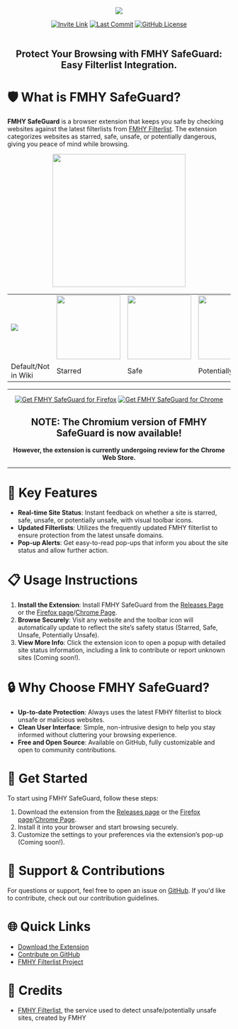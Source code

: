 <p align="center">
  <a href="https://github.com/kenhendricks00/FMHY-SafeGuard/releases"><img src="https://github.com/kenhendricks00/FMHY-SafeGuard/blob/main/assets/banner.png" /></a>
</p>
<div align="center">
  <a href="https://discord.com/invite/Stz6y6NgNg">
    <img src="https://img.shields.io/static/v1?label=Join&message=FMHY&color=c4b5fd" alt="Invite Link"></a>
  <a href="https://github.com/kenhendricks00/FMHY-SafeGuard/commits/main/">
    <img src="https://img.shields.io/github/last-commit/kenhendricks00/FMHY-SafeGuard?label=Last%20Commit&color=green" alt="Last Commit"></a>
  <a href="https://github.com/kenhendricks00/FMHY-SafeGuard/blob/main/LICENSE">
    <img src="https://img.shields.io/github/license/kenhendricks00/FMHY-SafeGuard" alt="GitHub License"></a>
</div>
<br>
<h2> <div align="center"><b> Protect Your Browsing with FMHY SafeGuard: Easy Filterlist Integration. </b></div> </h2>

# 🛡️ What is FMHY SafeGuard?

**FMHY SafeGuard** is a browser extension that keeps you safe by checking websites against the latest filterlists from [FMHY Filterlist](https://github.com/fmhy/FMHYFilterlist). The extension categorizes websites as starred, safe, unsafe, or potentially dangerous, giving you peace of mind while browsing.

<p align="center">
  <img src="https://github.com/kenhendricks00/FMHY-SafeGuard/blob/main/assets/header.png" style="width: 300px">
</p>

<div align="center">
  <table>
    <tr>
      <td><img src="https://github.com/kenhendricks00/FMHY-SafeGuard/blob/main/assets/icons/default.png"></td>
      <td><img src="https://github.com/kenhendricks00/FMHY-SafeGuard/blob/main/assets/icons/starred.png" style="width: 144px"></td>
      <td><img src="https://github.com/kenhendricks00/FMHY-SafeGuard/blob/main/assets/icons/safe.png" style="width: 144px"></td>
      <td><img src="https://github.com/kenhendricks00/FMHY-SafeGuard/blob/main/assets/icons/potentially_unsafe.png" style="width: 144px"></td>
      <td><img src="https://github.com/kenhendricks00/FMHY-SafeGuard/blob/main/assets/icons/unsafe.png" style="width: 144px"></td>
    </tr>
    <tr>
      <td>Default/Not in Wiki</td>
      <td>Starred</td>
      <td>Safe</td>
      <td>Potentially Unsafe</td>
      <td>Unsafe</td>
    </tr>
  </table>
</div>

***

<p align="center">
  <a href="https://addons.mozilla.org/en-US/firefox/addon/fmhy-safeguard/"><img src="https://github.com/kenhendricks00/FMHY-SafeGuard/blob/main/assets/firefox_addon_image.png" alt="Get FMHY SafeGuard for Firefox"></a>
  <a href=""><img src="https://github.com/kenhendricks00/FMHY-SafeGuard/blob/main/assets/chrome_addon_image.png" alt="Get FMHY SafeGuard for Chrome"></a>
<div align="center">
<h2> <b> NOTE: The Chromium version of FMHY SafeGuard is now available! </b> </h2>
<p> <b> However, the extension is currently undergoing review for the Chrome Web Store. </b> </p>
</p>
</div>

***

# 🌟 Key Features
- **Real-time Site Status**: Instant feedback on whether a site is starred, safe, unsafe, or potentially unsafe, with visual toolbar icons.
- **Updated Filterlists**: Utilizes the frequently updated FMHY filterlist to ensure protection from the latest unsafe domains.
- **Pop-up Alerts**: Get easy-to-read pop-ups that inform you about the site status and allow further action.

# 📋 Usage Instructions

1. **Install the Extension**: Install FMHY SafeGuard from the [Releases Page](https://github.com/kenhendricks00/FMHY-SafeGuard/releases) or the [Firefox page](https://addons.mozilla.org/en-US/firefox/addon/fmhy-safeguard/)/[Chrome Page]().
2. **Browse Securely**: Visit any website and the toolbar icon will automatically update to reflect the site’s safety status (Starred, Safe, Unsafe, Potentially Unsafe).
3. **View More Info**: Click the extension icon to open a popup with detailed site status information, including a link to contribute or report unknown sites (Coming soon!).

# 🔒 Why Choose FMHY SafeGuard?

- **Up-to-date Protection**: Always uses the latest FMHY filterlist to block unsafe or malicious websites.
- **Clean User Interface**: Simple, non-intrusive design to help you stay informed without cluttering your browsing experience.
- **Free and Open Source**: Available on GitHub, fully customizable and open to community contributions.

# 🚀 Get Started

To start using FMHY SafeGuard, follow these steps:
1. Download the extension from the [Releases page](https://github.com/kenhendricks00/FMHY-SafeGuard/releases) or the [Firefox page](https://addons.mozilla.org/en-US/firefox/addon/fmhy-safeguard/)/[Chrome Page]().
2. Install it into your browser and start browsing securely.
3. Customize the settings to your preferences via the extension’s pop-up (Coming soon!).

# 💬 Support & Contributions

For questions or support, feel free to open an issue on [GitHub](https://github.com/kenhendricks00/FMHY-SafeGuard/issues). If you'd like to contribute, check out our contribution guidelines.

# 🌐 Quick Links
- [Download the Extension](https://github.com/kenhendricks00/FMHY-SafeGuard/releases)
- [Contribute on GitHub](https://github.com/kenhendricks00/FMHY-SafeGuard/pulls)
- [FMHY Filterlist Project](https://github.com/fmhy/FMHYFilterlist)

# 📜 Credits
- [FMHY Filterlist](https://github.com/fmhy/FMHYFilterlist), the service used to detect unsafe/potentially unsafe sites, created by FMHY
